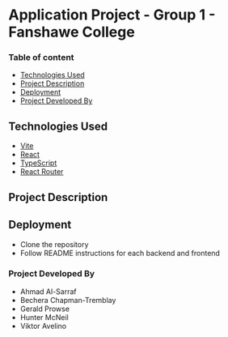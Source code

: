 # Application Project - Group 1 - Fanshawe College

### Table of content

- [Technologies Used](#technologies-used)
- [Project Description](#project-description)
- [Deployment](#deployment)
- [Project Developed By](#project-developed-by)

## Technologies Used

<!-- TODO: Add each tech used here -->

- [Vite](https://vitejs.dev/)
- [React](https://reactjs.org/)
- [TypeScript](https://www.typescriptlang.org/)
- [React Router](https://reactrouter.com/)

## Project Description

<!-- TODO: Project Description goes here -->

## Deployment

- Clone the repository
- Follow README instructions for each backend and frontend

### Project Developed By

- Ahmad Al-Sarraf
- Bechera Chapman-Tremblay
- Gerald Prowse
- Hunter McNeil
- Viktor Avelino
